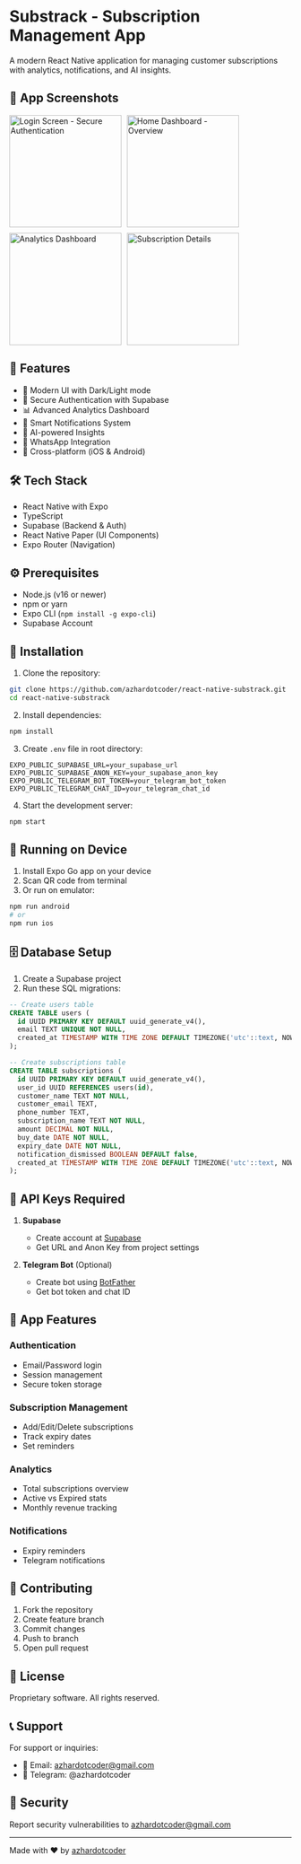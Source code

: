 # Substrack - Subscription Management App

A modern React Native application for managing customer subscriptions with analytics, notifications, and AI insights.

## 📱 App Screenshots

<div style="display: flex; flex-wrap: wrap; gap: 10px;">
  <img src="screenshots/photo_1_2025-04-01_15-06-16.jpg" width="200" alt="Login Screen - Secure Authentication"/>
  <img src="screenshots/photo_2_2025-04-01_15-06-16.jpg" width="200" alt="Home Dashboard - Overview"/>
  <img src="screenshots/photo_3_2025-04-01_15-06-16.jpg" width="200" alt="Analytics Dashboard"/>
  <img src="screenshots/photo_4_2025-04-01_15-06-16.jpg" width="200" alt="Subscription Details"/>
</div>

## 🚀 Features

- 📱 Modern UI with Dark/Light mode
- 🔐 Secure Authentication with Supabase
- 📊 Advanced Analytics Dashboard
- 🔔 Smart Notifications System
- 🤖 AI-powered Insights
- 💬 WhatsApp Integration
- 📱 Cross-platform (iOS & Android)

## 🛠️ Tech Stack

- React Native with Expo
- TypeScript
- Supabase (Backend & Auth)
- React Native Paper (UI Components)
- Expo Router (Navigation)

## ⚙️ Prerequisites

- Node.js (v16 or newer)
- npm or yarn
- Expo CLI (`npm install -g expo-cli`)
- Supabase Account

## 🔧 Installation

1. Clone the repository:
```bash
git clone https://github.com/azhardotcoder/react-native-substrack.git
cd react-native-substrack
```

2. Install dependencies:
```bash
npm install
```

3. Create `.env` file in root directory:
```env
EXPO_PUBLIC_SUPABASE_URL=your_supabase_url
EXPO_PUBLIC_SUPABASE_ANON_KEY=your_supabase_anon_key
EXPO_PUBLIC_TELEGRAM_BOT_TOKEN=your_telegram_bot_token
EXPO_PUBLIC_TELEGRAM_CHAT_ID=your_telegram_chat_id
```

4. Start the development server:
```bash
npm start
```

## 📱 Running on Device

1. Install Expo Go app on your device
2. Scan QR code from terminal
3. Or run on emulator:
```bash
npm run android
# or
npm run ios
```

## 🗄️ Database Setup

1. Create a Supabase project
2. Run these SQL migrations:
```sql
-- Create users table
CREATE TABLE users (
  id UUID PRIMARY KEY DEFAULT uuid_generate_v4(),
  email TEXT UNIQUE NOT NULL,
  created_at TIMESTAMP WITH TIME ZONE DEFAULT TIMEZONE('utc'::text, NOW())
);

-- Create subscriptions table
CREATE TABLE subscriptions (
  id UUID PRIMARY KEY DEFAULT uuid_generate_v4(),
  user_id UUID REFERENCES users(id),
  customer_name TEXT NOT NULL,
  customer_email TEXT,
  phone_number TEXT,
  subscription_name TEXT NOT NULL,
  amount DECIMAL NOT NULL,
  buy_date DATE NOT NULL,
  expiry_date DATE NOT NULL,
  notification_dismissed BOOLEAN DEFAULT false,
  created_at TIMESTAMP WITH TIME ZONE DEFAULT TIMEZONE('utc'::text, NOW())
);
```

## 🔑 API Keys Required

1. **Supabase**
   - Create account at [Supabase](https://supabase.com)
   - Get URL and Anon Key from project settings

2. **Telegram Bot** (Optional)
   - Create bot using [BotFather](https://t.me/botfather)
   - Get bot token and chat ID

## 📱 App Features

### Authentication
- Email/Password login
- Session management
- Secure token storage

### Subscription Management
- Add/Edit/Delete subscriptions
- Track expiry dates
- Set reminders

### Analytics
- Total subscriptions overview
- Active vs Expired stats
- Monthly revenue tracking

### Notifications
- Expiry reminders
- Telegram notifications

## 🤝 Contributing

1. Fork the repository
2. Create feature branch
3. Commit changes
4. Push to branch
5. Open pull request

## 📄 License

Proprietary software. All rights reserved.

## 📞 Support

For support or inquiries:
- 📧 Email: azhardotcoder@gmail.com
- 💬 Telegram: @azhardotcoder

## 🔐 Security

Report security vulnerabilities to azhardotcoder@gmail.com

---
Made with ❤️ by [azhardotcoder](https://github.com/azhardotcoder) 